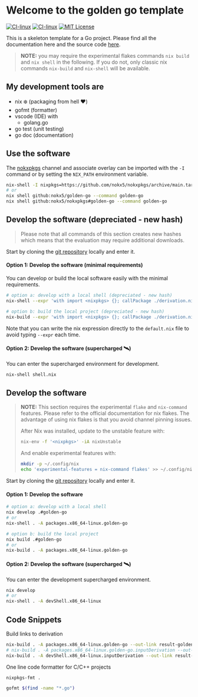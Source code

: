 # Welcome to the golden go template

[![CI-linux](https://github.com/nokx5/golden-go/workflows/CI-linux/badge.svg)](https://github.com/nokx5/golden-go/actions/workflows/ci-linux.yml) [![CI-linux](https://github.com/nokx5/golden-go/workflows/CI-darwin/badge.svg)](https://github.com/nokx5/golden-go/actions/workflows/ci-darwin.yml) [![MIT License](http://img.shields.io/badge/license-MIT-blue.svg)](https://github.com/nokx5/golden-go/blob/master/LICENSE)

This is a skeleton template for a Go project. Please find all the documentation here <!-- ](https://nokx5.github.io/golden-go) --> and the source code [here](https://github.com/nokx5/golden-go).

> **NOTE:** you may require the experimental flakes commands `nix build` and `nix shell` in the following. If you do not, only classic nix commands `nix-build` and `nix-shell` will be available.

## My development tools are
- nix :snowflake: (packaging from hell :heart:)
- gofmt (formatter)
- vscode (IDE) with
  - golang.go
- go test (unit testing)
- go doc (documentation)


## Use the software

The [nokxpkgs](https://github.com/nokx5/nokxpkgs#add-nokxpkgs-to-your-nix-channel) channel and associate overlay can be imported with the `-I` command or by setting the `NIX_PATH` environment variable.

```bash
nix-shell -I nixpkgs=https://github.com/nokx5/nokxpkgs/archive/main.tar.gz -p golden-go --command golden-go
# or
nix shell github:nokx5/golden-go --command golden-go
nix shell github:nokx5/nokxpkgs#golden-go --command golden-go
```

## Develop the software (depreciated - new hash)

> Please note that all commands of this section creates new hashes which means that the evaluation may require additional downloads.

Start by cloning the [git repository](https://github.com/nokx5/golden-go) locally and enter it.

#### Option 1: Develop the software (minimal requirements)

You can develop or build the local software easily with the minimal requirements.

```bash
# option a: develop with a local shell (depreciated - new hash)
nix-shell --expr 'with import <nixpkgs> {}; callPackage ./derivation.nix {src = ./.; }'

# option b: build the local project (depreciated - new hash)
nix-build --expr 'with import <nixpkgs> {}; callPackage ./derivation.nix {src = ./.; }' --no-out-link
```

Note that you can write the nix expression directly to the `default.nix` file to avoid typing `--expr` each time.

 #### Option 2: Develop the software (supercharged :artificial_satellite:)

You can enter the supercharged environment for development.

```bash
nix-shell shell.nix
```

## Develop the software

> **NOTE:** This section requires the experimental `flake` and `nix-command` features. Please refer to the official documentation for nix flakes. The advantage of using nix flakes is that you avoid channel pinning issues.
> 
> After Nix was installed, update to the unstable feature with:
> 
> ```bash
> nix-env -f '<nixpkgs>' -iA nixUnstable
> ```
> 
> And enable experimental features with:
> 
> ```bash
> mkdir -p ~/.config/nix
> echo 'experimental-features = nix-command flakes' >> ~/.config/nix/nix.conf
> ```

Start by cloning the [git repository](https://github.com/nokx5/golden-go) locally and enter it.

#### Option 1: Develop the software

```bash
# option a: develop with a local shell
nix develop .#golden-go
# or
nix-shell . -A packages.x86_64-linux.golden-go

# option b: build the local project
nix build .#golden-go
# or
nix-build . -A packages.x86_64-linux.golden-go
```

#### Option 2: Develop the software (supercharged :artificial_satellite:)

You can enter the development supercharged environment.

```bash
nix develop
# or
nix-shell . -A devShell.x86_64-linux
```

## Code Snippets

Build links to derivation
```bash
nix-build . -A packages.x86_64-linux.golden-go --out-link result-golden-go
# nix-build . -A packages.x86_64-linux.golden-go.inputDerivation --out-link result-golden-go-dev
nix-build . -A devShell.x86_64-linux.inputDerivation --out-link result-golden-go-dev-full
```


One line code formatter for C/C++ projects

```bash
nixpkgs-fmt .

gofmt $(find -name "*.go")
```
